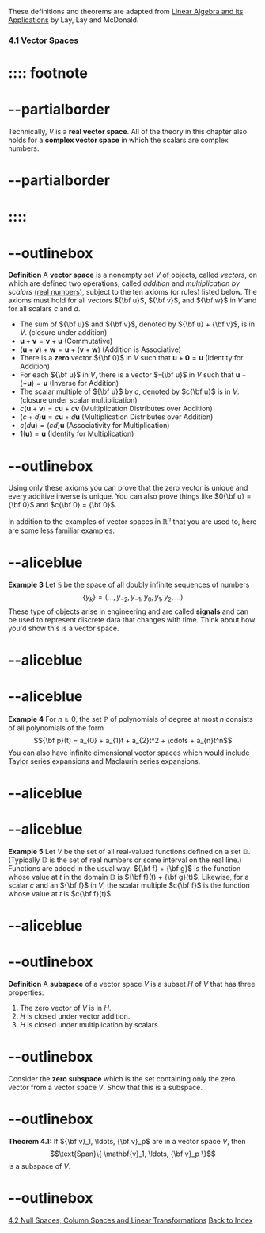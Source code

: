These definitions and theorems are adapted from [Linear Algebra and its Applications](https://www.cartagena99.com/recursos/alumnos/temarios/210609113348-Linear%20Algebra%20and%20its%20applications.pdf) by Lay, Lay and McDonald.


### 4.1 Vector Spaces

# :::: footnote
# --partialborder
Technically, $V$ is a **real vector space**. All of the theory in this chapter also holds for a **complex vector space** in which the scalars are complex numbers. 
# --partialborder
# ::::

# --outlinebox
**Definition** A **vector space** is a nonempty set $V$ of objects, called *vectors*, on which are defined two operations, called *addition* and *multiplication by scalars* [(real numbers)](::footnote/tooltip), subject to the ten axioms (or rules) listed below. The axioms must hold for all vectors ${\bf u}$, ${\bf v}$, and ${\bf w}$ in $V$ and for all scalars $c$ and $d$.

- The sum of ${\bf u}$ and ${\bf v}$, denoted by ${\bf u} + {\bf v}$, is in $V$. (closure under addition)
 - $\mathbf{u} + \mathbf{v} = \mathbf{v} + \mathbf{u}$ (Commutative)
 - $(\mathbf{u} + \mathbf{v}) + \mathbf{w} = \mathbf{u} + (\mathbf{v} + \mathbf{w})$ (Addition is Associative)
 - There is a **zero** vector ${\bf 0}$ in $V$ such that $\mathbf{u} + \mathbf{0} = \mathbf{u}$ (Identity for Addition)
 - For each  ${\bf u}$ in $V$, there is a vector $-{\bf u}$ in $V$ such that $\mathbf{u} + (-\mathbf{u}) = \mathbf{u}$ (Inverse for Addition)
 - The scalar multiple of ${\bf u}$ by $c$, denoted by $c{\bf u}$ is in $V$. (closure under scalar multiplication)
 - $c(\mathbf{u} + \mathbf{v}) = c\mathbf{u} + c\mathbf{v}$ (Multiplication Distributes over Addition)
 - $(c + d)\mathbf{u} = c\mathbf{u} + d\mathbf{u}$ (Multiplication Distributes over Addition)
 - $c(d \mathbf{u}) = (cd)\mathbf{u}$ (Associativity for Multiplication)
 - $1(\mathbf{u})= \mathbf{u}$ (Identity for Multiplication)
# --outlinebox

Using only these axioms you can prove that the zero vector is unique and every additive inverse is unique.  You can also prove things like $0{\bf u} = {\bf 0}$ and $c{\bf 0} = {\bf 0}$.

In addition to the examples of vector spaces in $\mathbb{R}^n$ that you are used to, here are some less familiar examples.

# --aliceblue
**Example 3** Let $\mathbb{S}$ be the space of all doubly infinite sequences of numbers $$\{y_k\} = (\ldots, y_{-2}, y_{-1}, y_{0}, y_{1}, y_{2}, \ldots)$$ These type of objects arise in engineering and are called **signals** and can be used to represent discrete data that changes with time.  Think about how you'd show this is a vector space.
# --aliceblue

# --aliceblue
**Example 4** For $n \geq 0$, the set $\mathbb{P}$ of polynomials of degree at most $n$ consists of all polynomials of the form $${\bf p}(t) =  a_{0} + a_{1}t + a_{2}t^2 + \cdots + a_{n}t^n$$ You can also have infinite dimensional vector spaces which would include Taylor series expansions and Maclaurin series expansions.
# --aliceblue

# --aliceblue
**Example 5** Let $V$ be the set of all real-valued functions defined on a set $\mathbb{D}$.  (Typically $\mathbb{D}$ is the set of real numbers or some interval on the real line.)  Functions are added in the usual way: ${\bf f} + {\bf g}$ is the function whose value at $t$ in the domain $\mathbb{D}$ is ${\bf f}(t) + {\bf g}(t)$.
Likewise, for a scalar $c$ and an ${\bf f}$ in $V$, the scalar multiple $c{\bf f}$ is the function whose value at $t$ is $c{\bf f}(t)$.
# --aliceblue


# --outlinebox
**Definition** A **subspace** of a vector space $V$ is a subset $H$ of $V$ that has three properties:
1. The zero vector of $V$ is in $H$.
2. $H$ is closed under vector addition.
3. $H$ is closed under multiplication by scalars.
# --outlinebox

Consider the **zero subspace** which is the set containing only the zero vector from a vector space $V$.  Show that this is a subspace.

# --outlinebox
**Theorem 4.1:**  If ${\bf v}_1, \ldots, {\bf v}_p$ are in a vector space $V$, then 
$$\text{Span}\{ \mathbf{v}_1, \ldots, {\bf v}_p \}$$ is a subspace of $V$.
# --outlinebox


[4.2 Null Spaces, Column Spaces and Linear Transformations](/pages/LA16)
[Back to Index](/pages/andre)

